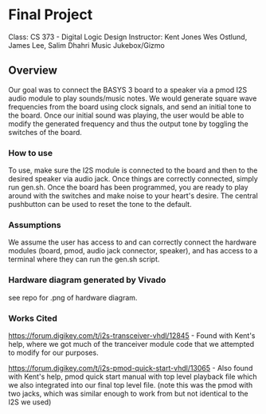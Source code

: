 # Final Project
Class: CS 373 - Digital Logic Design
Instructor: Kent Jones
Wes Ostlund, James Lee, Salim Dhahri
Music Jukebox/Gizmo

## Overview
Our goal was to connect the BASYS 3 board to a speaker via a pmod I2S audio module to play sounds/music notes. 
We would generate square wave frequencies from the board using clock signals, and send an initial tone to the board. Once our initial sound was playing, the user would be able to modify the generated frequency and thus the output tone by toggling the switches of the board. 

### How to use
To use, make sure the I2S module is connected to the board and then to the desired speaker via audio jack. Once things are correctly connected, simply run gen.sh. Once the board has been programmed, you are ready to play around with the switches and make noise to your heart's desire. The central pushbutton can be used to reset the tone to the default. 

### Assumptions
We assume the user has access to and can correctly connect the hardware modules (board, pmod, audio jack connector, speaker), and has access to a terminal where they can run the gen.sh script.

### Hardware diagram generated by Vivado
see repo for .png of hardware diagram.


### Works Cited

https://forum.digikey.com/t/i2s-transceiver-vhdl/12845 - Found with Kent's help, where we got much of the tranceiver module code that we attempted to modify for our purposes. 

https://forum.digikey.com/t/i2s-pmod-quick-start-vhdl/13065 - Also found with Kent's help, pmod quick start manual with top level playback file which we also integrated into our final top level file. (note this was the pmod with two jacks, which was similar enough to work from but not identical to the I2S we used)




